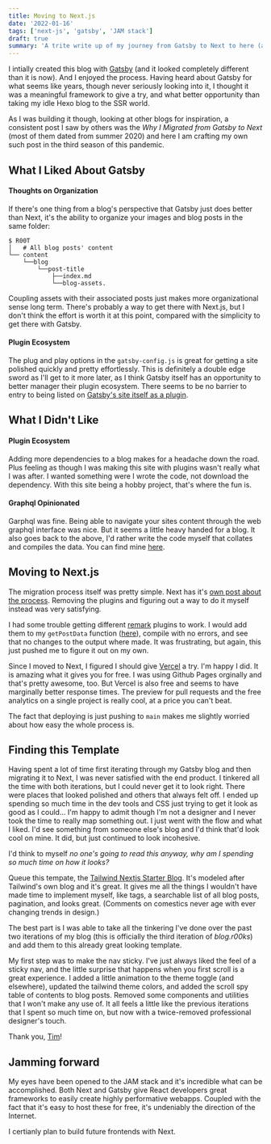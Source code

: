```yaml
---
title: Moving to Next.js
date: '2022-01-16'
tags: ['next-js', 'gatsby', 'JAM stack']
draft: true
summary: 'A trite write up of my journey from Gatsby to Next to here (a blog from a template with Next).'
---
```


I intially created this blog with [Gatsby](https://www.gatsbyjs.com/) (and it looked completely different than it is now). And I enjoyed the process. Having heard about Gatsby for what seems like years, though never seriously looking into it, I thought it was a meaningful framework to give a try, and what better opportunity than taking my idle Hexo blog to the SSR world.

As I was building it though, looking at other blogs for inspiration, a consistent post I saw by others was the _Why I Migrated from Gatsby to Next_ (most of them dated from summer 2020) and here I am crafting my own such post in the third season of this pandemic.

## What I Liked About Gatsby

#### Thoughts on Organization

If there's one thing from a blog's perspective that Gatsby just does better than Next, it's the ability to organize your images and blog posts in the same folder:

```
$ R00T
│   # All blog posts' content
└── content
    └──blog
        └──post-title
            ├──index.md
            └──blog-assets.
```

Coupling assets with their associated posts just makes more organizational sense long term. There's probably a way to get there with Next.js, but I don't think the effort is worth it at this point, compared with the simplicity to get there with Gatsby.

#### Plugin Ecosystem

The plug and play options in the `gatsby-config.js` is great for getting a site polished quickly and pretty effortlessly. This is definitely a double edge sword as I'll get to it more later, as I think Gatsby itself has an opportunity to better manager their plugin ecosystem. There seems to be no barrier to entry to being listed on [Gatsby's site itself as a plugin](https://www.gatsbyjs.com/plugins).

## What I Didn't Like

#### Plugin Ecosystem

Adding more dependencies to a blog makes for a headache down the road. Plus feeling as though I was making this site with plugins wasn't really what I was after. I wanted something were I wrote the code, not download the dependency. With this site being a hobby project, that's where the fun is.

#### Graphql Opinionated

Garphql was fine. Being able to navigate your sites content through the web graphql interface was nice. But it seems a little heavy handed for a blog. It also goes back to the above, I'd rather write the code myself that collates and compiles the data. You can find mine [here](https://github.com/Austionian/blog.r00ks/blob/main/lib/blog.ts).

## Moving to Next.js

The migration process itself was pretty simple. Next has it's [own post about the process](https://nextjs.org/docs/migrating/from-gatsby). Removing the plugins and figuring out a way to do it myself instead was very satisfying.

I had some trouble getting different [remark](https://github.com/remarkjs/remark) plugins to work. I would add them to my `getPostData` function ([here](https://github.com/Austionian/blog.r00ks/blob/main/lib/blog.ts)), compile with no errors, and see that no changes to the output where made. It was frustrating, but again, this just pushed me to figure it out on my own.

Since I moved to Next, I figured I should give [Vercel](https://vercel.com/) a try. I'm happy I did. It is amazing what it gives you for free. I was using Github Pages orginally and that's pretty awesome, too. But Vercel is also free and seems to have marginally better response times. The preview for pull requests and the free analytics on a single project is really cool, at a price you can't beat.

The fact that deploying is just pushing to `main` makes me slightly worried about how easy the whole process is.

## Finding this Template

Having spent a lot of time first iterating through my Gatsby blog and then migrating it to Next, I was never satisfied with the end product. I tinkered all the time with both iterations, but I could never get it to look right. There were places that looked polished and others that always felt off. I ended up spending so much time in the dev tools and CSS just trying to get it look as good as I could... I'm happy to admit though I'm not a designer and I never took the time to really map something out. I just went with the flow and what I liked. I'd see something from someone else's blog and I'd think that'd look cool on mine. It did, but just continued to look incohesive.

I'd think to myself _no one's going to read this anyway, why am I spending so much time on how it looks?_

Queue this tempate, the [Tailwind Nextjs Starter Blog](https://github.com/timlrx/tailwind-nextjs-starter-blog). It's modeled after Tailwind's own blog and it's great. It gives me all the things I wouldn't have made time to implement myself, like tags, a searchable list of all blog posts, pagination, and looks great. (Comments on comestics never age with ever changing trends in design.)

The best part is I was able to take all the tinkering I've done over the past two iterations of my blog (this is officially the third iteration of _blog.r00ks_) and add them to this already great looking template.

My first step was to make the nav sticky. I've just always liked the feel of a sticky nav, and the little surprise that happens when you first scroll is a great experience. I added a little animation to the theme toggle (and elsewhere), updated the tailwind theme colors, and added the scroll spy table of contents to blog posts. Removed some components and utilities that I won't make any use of. It all feels a little like the previous iterations that I spent so much time on, but now with a twice-removed professional designer's touch.

Thank you, [Tim](https://github.com/timlrx)!

## Jamming forward

My eyes have been opened to the JAM stack and it's incredible what can be accomplished. Both Next and Gatsby give React developers great frameworks to easily create highly performative webapps. Coupled with the fact that it's easy to host these for free, it's undeniably the direction of the Internet.

I certianly plan to build future frontends with Next.
